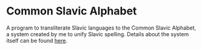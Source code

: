 # Common Slavic Alphabet

A program to transliterate Slavic languages to the Common Slavic Alphabet, a system created by me to unify Slavic spelling. Details about the system itself can be found [here](<./Common Slavic Alphabet - Full Documentation.pdf>).
